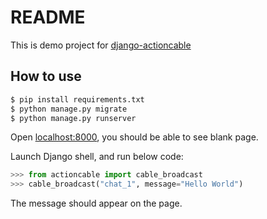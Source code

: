 # README

This is demo project for [django-actioncable](https://github.com/rails-inspire-django/django-actioncable)

## How to use

```bash
$ pip install requirements.txt
$ python manage.py migrate
$ python manage.py runserver
```

Open [localhost:8000](http://localhost:8000/), you should be able to see blank page.

Launch Django shell, and run below code:

```python
>>> from actioncable import cable_broadcast
>>> cable_broadcast("chat_1", message="Hello World")
```

The message should appear on the page.
